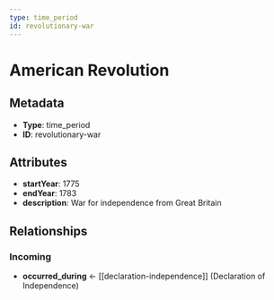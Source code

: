 ```yaml
---
type: time_period
id: revolutionary-war
---
```


# American Revolution

## Metadata

- **Type**: time_period
- **ID**: revolutionary-war

## Attributes

- **startYear**: 1775
- **endYear**: 1783
- **description**: War for independence from Great Britain

## Relationships

### Incoming

- **occurred_during** ← [[declaration-independence]] (Declaration of Independence)

